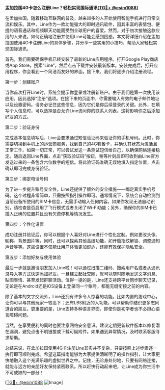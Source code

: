 **孟加拉国4G卡怎么注册Line？轻松实现国际通讯[[TG💪+ @esim1088](https://t.me/s/esim1088)]**

在孟加拉国，随着移动互联网的普及，越来越多的人开始使用智能手机进行日常交流和娱乐。其中，Line作为一款功能强大的即时通讯软件，因其丰富的表情包、便捷的语音通话和视频聊天功能而受到全球用户的喜爱。然而，对于初次接触这款应用的人来说，如何正确地注册并使用Line可能会感到困惑。本文将详细介绍在孟加拉国使用4G卡注册Line的具体步骤，并分享一些实用的小技巧，帮助大家轻松实现国际通讯。

首先，我们需要确保手机已经安装了最新的Line应用程序。打开Google Play商店或App Store，搜索“Line”，然后点击下载并安装最新版本。安装完成后，打开应用程序，你会看到一个简洁而友好的界面。接下来，我们将逐步介绍注册流程。

第一步：创建账户

当你首次打开Line时，系统会提示你登录或注册新账户。由于我们是第一次使用该应用，因此选择“注册”选项。在接下来的页面中，你需要输入有效的电子邮件地址以及设置密码。请务必记住这些信息，因为它们是你后续登录的关键。此外，在填写个人信息时，可以选择是否允许Line访问你的联系人列表，这将影响你之后添加好友的方式。

第二步：验证身份

完成基本信息填写后，Line会要求通过短信验证码来验证你的手机号码。此时，你需要切换到手机上的运营商服务，找到自己的4G套餐卡，并确认其状态为激活且正常工作。如果一切正常，可以尝试发送一条测试短信给自己，以确保网络连接稳定。随后返回Line界面，点击“获取验证码”按钮，稍等片刻后即可收到由Line官方发送过来的一条包含六位数字的短信。将此验证码准确无误地填入指定位置，点击确认即可完成身份验证。

第三步：绑定电话号码

为了进一步提升账号安全性，Line还提供了额外的安全措施——绑定真实手机号码。这个过程非常简单，只需按照指引操作即可。通常情况下，系统会自动检测到当前设备所使用的SIM卡信息，无需手动输入任何内容。如果你发现无法自动识别，请检查是否启用了飞行模式或者关闭了Wi-Fi功能；另外，确保你的SIM卡已插入正确的位置并且没有欠费停机等情况发生。

第四步：个性化设置

成功注册并验证后，你可以根据个人喜好对Line进行个性化定制。例如更改头像、昵称、背景图片等。同时，还可以探索其他高级功能，如开启指纹解锁、调整通知声音等等。这些设置不仅能让用户体验更加舒适，还能有效保护隐私安全。

第五步：添加好友与使用体验

最后一步就是邀请朋友加入Line啦！可以通过扫描二维码、搜索用户名或者从通讯录导入等方式快速添加好友。一旦建立起社交圈，就可以随时随地发送文字消息、贴图表情、甚至发起群聊活动。值得一提的是，Line还支持跨平台同步聊天记录，无论是在Android还是iOS设备上登录同一个账号，都能无缝衔接之前的内容。

除了基本的文字交流外，Line还拥有许多令人惊喜的功能。比如内置的游戏中心，让你可以与其他玩家一较高下；还有LBS附近的人功能，可以帮助你结识更多志同道合的朋友。更重要的是，Line支持多种语言界面，即使你是初学者也不必担心语言障碍问题。

当然，在享受便利的同时也要注意网络安全意识。建议定期更新软件版本以修复潜在漏洞，避免点击不明链接或下载可疑附件。如果遇到异常情况，及时联系客服寻求帮助。

总结来说，在孟加拉国使用4G卡注册Line其实并不复杂，只要按照上述步骤逐一执行即可顺利完成。希望这篇指南能够为大家提供清晰明了的操作指引，让大家更快地融入这个充满乐趣的虚拟世界之中。记住，无论身处何地，只要有网络连接，就能与远方的亲朋好友保持紧密联系。所以赶快行动起来吧，让Line成为你生活中不可或缺的一部分！

[[TG💪+ @esim1088](https://t.me/s/esim1088) ![Image](https://i.postimg.cc/4NQfJmqS/Snipaste-2025-05-13-00-14-12.png)]